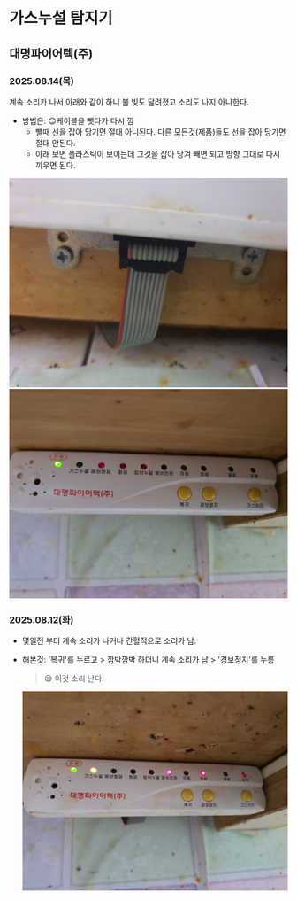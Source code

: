# 가스누설 탐지기

## 대명파이어텍(주)

### 2025.08.14(목)
계속 소리가 나서 아래와 같이 하니 불 빛도 달려졌고 소리도 나지 아니한다.

  * 방법은: 😊케이블을 뺏다가 다시 낌
    - 뺄때 선을 잡아 당기면 절대 아니된다. 다른 모든것(제품)들도 선을 잡아 당기면 절대 안된다.
    - 아래 보면 플라스틱이 보이는데 그것을 잡아 당겨 빼면 되고 방향 그대로 다시 끼우면 된다.

  ![alt text](20250814_110926.jpg)
  ![alt text](20250814_110914.jpg)



### 2025.08.12(화)
  - 몇일전 부터 계속 소리가 나거나 간혈적으로 소리가 남.

  - 해본것: '복귀'를 누르고 > 깜박깜박 하더니 계속 소리가 남 > '경보정지'를 누름
    > 😪 이것 소리 난다.

    ![alt text](가스누설탐지_대명파이어텍-1.jpg)

